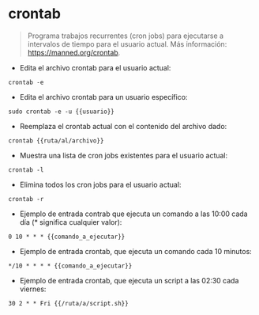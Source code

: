 # crontab

> Programa trabajos recurrentes (cron jobs) para ejecutarse a intervalos de tiempo para el usuario actual.
> Más información: <https://manned.org/crontab>.

- Edita el archivo crontab para el usuario actual:

`crontab -e`

- Edita el archivo crontab para un usuario específico:

`sudo crontab -e -u {{usuario}}`

- Reemplaza el crontab actual con el contenido del archivo dado:

`crontab {{ruta/al/archivo}}`

- Muestra una lista de cron jobs existentes para el usuario actual:

`crontab -l`

- Elimina todos los cron jobs para el usuario actual:

`crontab -r`

- Ejemplo de entrada contrab que ejecuta un comando a las 10:00 cada día (* significa cualquier valor):

`0 10 * * * {{comando_a_ejecutar}}`

- Ejemplo de entrada crontab, que ejecuta un comando cada 10 minutos:

`*/10 * * * * {{comando_a_ejecutar}}`

- Ejemplo de entrada crontab, que ejecuta un script a las 02:30 cada viernes:

`30 2 * * Fri {{/ruta/a/script.sh}}`
